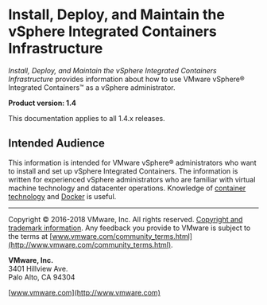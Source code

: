 # Install, Deploy, and Maintain the vSphere Integrated Containers Infrastructure

*Install, Deploy, and Maintain the vSphere Integrated Containers Infrastructure* provides information about how to use VMware vSphere&reg; Integrated Containers&trade; as a vSphere administrator.

**Product version: 1.4**

This documentation applies to all 1.4.x releases.

## Intended Audience

This information is intended for VMware vSphere&reg; administrators who want to install and set up vSphere Integrated Containers. The information is written for experienced vSphere administrators who are familiar with virtual machine technology and datacenter operations. Knowledge of [container technology](https://en.wikipedia.org/wiki/Operating-system-level_virtualization) and [Docker](https://docs.docker.com/) is useful.


----------

Copyright &copy; 2016-2018 VMware, Inc. All rights reserved. [Copyright and trademark information](http://pubs.vmware.com/copyright-trademark.html). Any feedback you provide to VMware is subject to the terms at [www.vmware.com/community_terms.html](http://www.vmware.com/community_terms.html).

**VMware, Inc.**<br>
3401 Hillview Ave.<br>
Palo Alto, CA 94304

[www.vmware.com](http://www.vmware.com)
